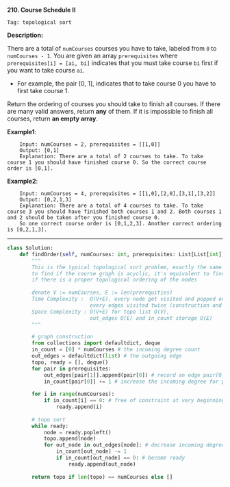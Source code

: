 **210. Course Schedule II**

```Tag: topological sort```

**Description:**

There are a total of ```numCourses``` courses you have to take, labeled from ```0``` to ```numCourses - 1```. You are given an array ```prerequisites``` where ```prerequisites[i] = [ai, bi]``` indicates that you must take course ```bi``` first if you want to take course ```ai```.

+ For example, the pair [0, 1], indicates that to take course 0 you have to first take course 1.

Return the ordering of courses you should take to finish all courses. If there are many valid answers, return **any** of them. If it is impossible to finish all courses, return **an empty array**.

**Example1**:

        Input: numCourses = 2, prerequisites = [[1,0]]
        Output: [0,1]
        Explanation: There are a total of 2 courses to take. To take course 1 you should have finished course 0. So the correct course order is [0,1].

**Example2**:

        Input: numCourses = 4, prerequisites = [[1,0],[2,0],[3,1],[3,2]]
        Output: [0,2,1,3]
        Explanation: There are a total of 4 courses to take. To take course 3 you should have finished both courses 1 and 2. Both courses 1 and 2 should be taken after you finished course 0.
        So one correct course order is [0,1,2,3]. Another correct ordering is [0,2,1,3].
    
-----------

```python
class Solution:
    def findOrder(self, numCourses: int, prerequisites: List[List[int]]) -> List[int]:
        """
        This is the typical topological sort problem, exactly the same as <207. Course Schedule>
        to find if the course graph is acyclic, it's equivalent to find
        if there is a proper topological ordering of the nodes
        
        denote V := numCourses, E := len(prerequities)
        Time Complexity :  O(V+E), every node get visited and popped once, 
                           every edges visited twice (construction and topo sort)
        Space Complexity : O(V+E) for topo list O(V), 
                           out_edges O(E) and in_count storage O(E)
        """

        # graph construction
        from collections import defaultdict, deque
        in_count = [0] * numCourses # the incoming degree count
        out_edges = defaultdict(list) # the outgoing edge
        topo, ready = [], deque()
        for pair in prerequisites:
            out_edges[pair[1]].append(pair[0]) # record an edge pair[0] -> pair[1]
            in_count[pair[0]] += 1 # increase the incoming degree for pair[0]
            
        for i in range(numCourses):
            if in_count[i] == 0: # free of constraint at very beginning
                ready.append(i)
        
        # topo sort
        while ready:
            node = ready.popleft() 
            topo.append(node)
            for out_node in out_edges[node]: # decrease incoming degree by 1 
                in_count[out_node] -= 1
                if in_count[out_node] == 0: # become ready
                    ready.append(out_node)
        
        return topo if len(topo) == numCourses else []   
```
